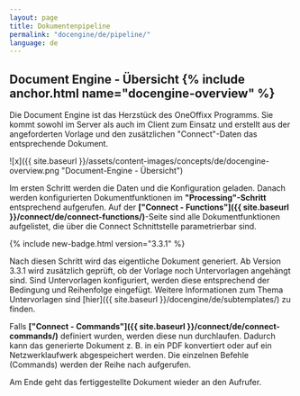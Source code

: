 ```yaml
---
layout: page
title: Dokumentenpipeline
permalink: "docengine/de/pipeline/"
language: de
---
```


## Document Engine - Übersicht {% include anchor.html name="docengine-overview" %}

Die Document Engine ist das Herzstück des OneOffixx Programms. Sie kommt sowohl im Server als auch im Client zum Einsatz und erstellt aus der angeforderten Vorlage und den zusätzlichen "Connect"-Daten das entsprechende Dokument.

![x]({{ site.baseurl }}/assets/content-images/concepts/de/docengine-overview.png "Document-Engine - Übersicht")

Im ersten Schritt werden die Daten und die Konfiguration geladen. Danach werden konfigurierten Dokumentfunktionen im __"Processing"-Schritt__ entsprechend aufgerufen. Auf der __["Connect - Functions"]({{ site.baseurl }}/connect/de/connect-functions/)__-Seite sind alle Dokumentfunktionen aufgelistet, die über die Connect Schnittstelle parametrierbar sind.

{% include new-badge.html version="3.3.1" %}

Nach diesen Schritt wird das eigentliche Dokument generiert. Ab Version 3.3.1 wird zusätzlich geprüft, ob der Vorlage noch Untervorlagen angehängt sind. Sind Untervorlagen konfiguriert, werden diese entsprechend der Bedingung und Reihenfolge eingefügt. Weitere Informationen zum Thema Untervorlagen sind [hier]({{ site.baseurl }}/docengine/de/subtemplates/) zu finden.

Falls __["Connect - Commands"]({{ site.baseurl }}/connect/de/connect-commands/)__ definiert wurden, werden diese nun durchlaufen. Dadurch kann das generierte Dokument z. B. in ein PDF konvertiert oder auf ein Netzwerklaufwerk abgespeichert werden. Die einzelnen Befehle (Commands) werden der Reihe nach aufgerufen.

Am Ende geht das fertiggestellte Dokument wieder an den Aufrufer.

